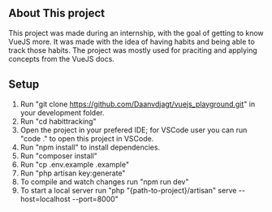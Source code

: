 ## About This project

This project was made during an internship, with the goal of getting to know VueJS more.
It was made with the idea of having habits and being able to track those habits.
The project was mostly used for praciting and applying concepts from the VueJS docs.

## Setup

1. Run "git clone https://github.com/Daanvdjagt/vuejs_playground.git" in your development folder.
2. Run "cd habittracking"
3. Open the project in your prefered IDE; for VSCode user you can run "code ." to open this project in VSCode.
4. Run "npm install" to install dependencies.
5. Run "composer install"
6. Run "cp .env.example .example"
7. Run "php artisan key:generate"
8. To compile and watch changes run "npm run dev"
9. To start a local server run "php "{path-to-project}/artisan" serve --host=localhost --port=8000"

